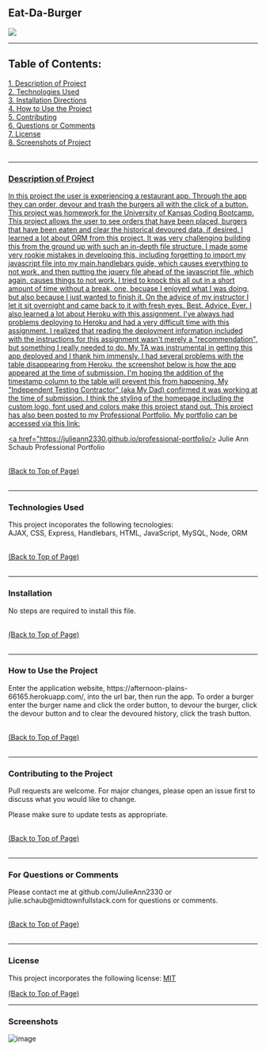 <h2>Eat-Da-Burger</h2> <a href="#license"><img src= "https://img.shields.io/badge/License-MIT-blue.svg"></a><br>

<hr color= "slateblue" noshade>

<h2>Table of Contents:</h2>
<a href="#description" class="contents">1. Description of Project</><br>
<a href="#technology" class="contents">2. Technologies Used</a><br>
<a href="#installation" class="contents">3. Installation Directions</a><br>
<a href="#use" class="contents">4. How to Use the Project</a><br>
<a href="#contributors" class="contents">5. Contributing</a><br> 
<a href="#questions" class="contents">6. Questions or Comments</a><br>
<a href="#license" class="contents">7. License</a><br>
<a href="#screenshot" class="contents">8. Screenshots of Project</><br>
<br>

<hr color= "slateblue" noshade>

<h3 id='description'>Description of Project</h3>
<p>In this project the user is experiencing a restaurant app. Through the app they can order, devour and trash the burgers all with the click of a button. This project was homework for the University of Kansas Coding Bootcamp. This project allows the user to see orders that have been placed, burgers that have been eaten and clear the historical devoured data, if desired. I learned a lot about ORM from this project. It was very challenging building this from the ground up with such an in-depth file structure. I made some very rookie mistakes in developing this, including forgetting to import my javascript file into my main.handlebars guide, which causes everything to not work, and then putting the jquery file ahead of the javascript file, which again, causes things to not work. I tried to knock this all out in a short amount of time without a break, one, becuase I enjoyed what I was doing, but also because I just wanted to finish it. On the advice of my instructor I let it sit overnight and came back to it with fresh eyes. Best. Advice. Ever. I also learned a lot about Heroku with this assignment. I've always had problems deploying to Heroku and had a very difficult time with this assignment. I realized that reading the deployment information included with the instructions for this assignment wasn't merely a "recommendation", but something I really needed to do. My TA was instrumental in getting this app deployed and I thank him immensly. I had several problems with the table disappearing from Heroku, the screenshot below is how the app appeared at the time of submission. I'm hoping the addition of the timestamp column to the table will prevent this from happening. My "Independent Testing Contractor" (aka My Dad) confirmed it was working at the time of submission. I think the styling of the homepage including the custom logo, font used and colors make this project stand out. This project has also been posted to my Professional Portfolio. My portfolio can be accessed via this link:

<a href="https://julieann2330.github.io/professional-portfolio/> Julie Ann Schaub Professional Portfolio </a>

</p><br>
<a href="#top" id="start">(Back to Top of Page)</a><br>
<br>
<hr color= "slateblue" noshade>

<h3 id='techology'>Technologies Used</h3>
<p>This project incoporates the following tecnologies:<br>
  AJAX, CSS, Express, Handlebars, HTML, JavaScript, MySQL, Node, ORM
</p><br>
<a href="#top" id="start">(Back to Top of Page)</a><br>
<br>
<hr color= "slateblue" noshade>

<h3 id='installation'>Installation</h3>
<p>No steps are required to install this file.</p><br>
<a href="#top" id="start">(Back to Top of Page)</a><br>
<br>
<hr color= "slateblue" noshade>

<h3 id='use'>How to Use the Project</h3>
<p>Enter the application website, https://afternoon-plains-66165.herokuapp.com/, into the url bar, then run the app. To order a burger enter the burger name and click the order button, to devour the burger, click the devour button and to clear the devoured history, click the trash button.</p><br>
<a href="#top" id="start">(Back to Top of Page)</a><br>
<br>
<hr color= "slateblue" noshade>

<h3 id='contributors'>Contributing to the Project</h3>
<p>Pull requests are welcome. For major changes, please open an issue first to discuss what you would like to change.

Please make sure to update tests as appropriate.</p><br>
<a href="#top" id="start">(Back to Top of Page)</a><br>
<br>
<hr color= "slateblue" noshade>

<h3 id='questions'>For Questions or Comments</h3>
<p>Please contact me at github.com/JulieAnn2330 or julie.schaub@midtownfullstack.com for questions or comments.</p><br>
<a href="#top" id="start">(Back to Top of Page)</a><br>
<br>
<hr color= "slateblue" noshade>

<h3 id='license'>License</h3>
<p>This project incorporates the following license: <a href="https://opensource.org/licenses/MIT">MIT</a></p>
<a href="#top" id="start">(Back to Top of Page)</a><br>

<hr color= "slateblue" noshade>

<h3 id='screenshot'>Screenshots</h3>
    
</body>
</html> 

![image](https://user-images.githubusercontent.com/64329660/92413611-77d14780-f116-11ea-92f7-e83005b0f213.png)
